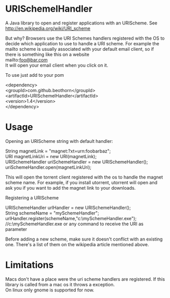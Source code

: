 URISchemelHandler
==================

A Java library to open and register applications with an URIScheme. See http://en.wikipedia.org/wiki/URI_scheme

But why?
Browsers use the URI Schemes handlers registered with the OS to decide which application to use to handle a URI scheme. 
For example the mailto scheme is usually associated with your default email client, so if there is something like this on 
a website  
mailto:foo@bar.com  
It will open your email client when you click on it.


To use just add to your pom

\<dependency\>  
  \<groupId\>com.github.beothorn\</groupId\>  
  \<artifactId\>URISchemelHandler\</artifactId\>  
  \<version>1.4\</version\>  
\</dependency\>  


Usage
==================

Opening an URIScheme string with default handler:    

String magnetLink = "magnet:?xt=urn:foobarbaz";  
URI magnetLinkUri = new URI(magnetLink);  
URISchemeHandler uriSchemeHandler = new URISchemeHandler();  
uriSchemeHandler.open(magnetLinkUri);  

This will open the torrent client registered with the os to handle the magnet scheme name. 
For example, if you install utorrent, utorrent will open and ask you if you want to add the magnet link to your downloads.  

Registering a URIScheme    

URISchemeHandler urlHandler = new URISchemeHandler();  
String schemeName = "mySchemeHandler";  
urlHandler.register(schemeName,"c:\\mySchemeHandler.exe");  //c:\\mySchemeHandler.exe or any command to receive the URI as parameter

Before adding a new scheme, make sure it doesn't conflict with an existing one. There's a list of them on the wikipedia article mentioned above.



Limitations
==================  
Macs don't have a place were the uri scheme handlers are registered. If this library is called from a mac os it throws a exception.  
On linux only gnome is supported for now.  